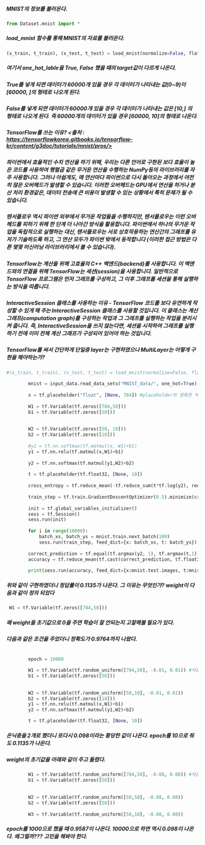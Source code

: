 ##### MNIST의 정보를 불러온다.
```python
from Dataset.mnist import *
```

##### load_mnist 함수를 통해 MNIST의 자료를 불러온다.
```python
(x_train, t_train), (x_test, t_test) = load_mnist(normalize=False, flatten=True, one_hot_label=True)
```

##### 여기서 one_hot_lable을 True, False 했을 때의 target값이 다르게 나온다.
##### True를 넣게 되면 데이터가 60000개 있을 경우 각 데이터가 나타내는 값(0~9)이 [60000, ]의 형태로 나오게 된다.

##### False를 넣게 되면 데이터가 60000개 있을 경우 각 데이터가 나타내는 값은 [10,] 의 형태로 나오게 된다. 즉 60000개의 데이터가 있을 경우 [60000, 10]의 형태로 나온다.

##### TensorFlow를 쓰는 이유? <출처 : https://tensorflowkorea.gitbooks.io/tensorflow-kr/content/g3doc/tutorials/mnist/pros/>
##### 파이썬에서 효율적인 수치 연산을 하기 위해, 우리는 다른 언어로 구현된 보다 효율이 높은 코드를 사용하여 행렬곱 같은 무거운 연산을 수행하는 NumPy등의 라이브러리를 자주 사용합니다. 그러나 아쉽게도, 매 연산마다 파이썬으로 다시 돌아오는 과정에서 여전히 많은 오버헤드가 발생할 수 있습니다. 이러한 오버헤드는 GPU에서 연산을 하거나 분산 처리 환경같은, 데이터 전송에 큰 비용이 발생할 수 있는 상황에서 특히 문제가 될 수 있습니다.
##### 텐서플로우 역시 파이썬 외부에서 무거운 작업들을 수행하지만, 텐서플로우는 이런 오버헤드를 피하기 위해 한 단계 더 나아간 방식을 활용합니다. 파이썬에서 하나의 무거운 작업을 독립적으로 실행하는 대신, 텐서플로우는 서로 상호작용하는 연산간의 그래프를 유저가 기술하도록 하고, 그 연산 모두가 파이썬 밖에서 동작합니다 (이러한 접근 방법은 다른 몇몇 머신러닝 라이브러리에서 볼 수 있습니다).
##### TensorFlow는 계산을 위해 고효율의 C++ 백엔드(backend)를 사용합니다. 이 백엔드와의 연결을 위해 TensorFlow는 세션(session)을 사용합니다. 일반적으로 TensorFlow 프로그램은 먼저 그래프를 구성하고, 그 이후 그래프를 세션을 통해 실행하는 방식을 따릅니다. 
##### InteractiveSession 클래스를 사용하는 이유 - TensorFlow 코드를 보다 유연하게 작성할 수 있게 해 주는 InteractiveSession 클래스를 사용할 것입니다. 이 클래스는 계산 그래프(computation graph)를 구성하는 작업과 그 그래프를 실행하는 작업을 분리시켜 줍니다. 즉, InteractiveSession을 쓰지 않는다면, 세션을 시작하여 그래프를 실행하기 전에 이미 전체 계산 그래프가 구성되어 있어야 하는 것입니다.


##### TensorFlow를 써서 간단하게 단일층 layer는 구현하였으나 MultiLayer는 어떻게 구현을 해야하는가?
```python
#(x_train, t_train), (x_test, t_test) = load_mnist(normalize=False, flatten=True, one_hot_label=True)
        
        mnist = input_data.read_data_sets("MNIST_data/", one_hot=True)
        
        x = tf.placeholder("float", [None, 784]) #placeholder의 정확한 역할은 무엇인가?
        
        W1 = tf.Variable(tf.zeros([784,50]))
        b1 = tf.Variable(tf.zeros([50]))
        
        
        W2 = tf.Variable(tf.zeros([50, 10]))
        b2 = tf.Variable(tf.zeros([10]))
        
        #y1 = tf.nn.softmax(tf.matmul(x, W1)+b1)
        y1 = tf.nn.relu(tf.matmul(x,W1)+b1)
        
        y2 = tf.nn.softmax(tf.matmul(y1,W2)+b2) 
        
        t = tf.placeholder(tf.float32, [None, 10])
         
        cross_entropy = tf.reduce_mean(-tf.reduce_sum(t*tf.log(y2), reduction_indices=[1]))
         
        train_step = tf.train.GradientDescentOptimizer(0.5).minimize(cross_entropy)
             
        init = tf.global_variables_initializer()
        sess = tf.Session()
        sess.run(init)
         
        for i in range(10000):
            batch_xs, batch_ys = mnist.train.next_batch(100)
            sess.run(train_step, feed_dict={x: batch_xs, t: batch_ys})
             
        correct_prediction = tf.equal(tf.argmax(y2, 1), tf.argmax(t,1))
        accuracy = tf.reduce_mean(tf.cast(correct_prediction, tf.float32))
         
        print(sess.run(accuracy, feed_dict={x:mnist.test.images, t:mnist.test.labels})) #placeholder에 저장한 값을 run할 때 넣어준다.
```
##### 위와 같이 구현하였더니 정답률이 0.1135가 나온다. 그 이유는 무엇인가? weight이 다음과 같이 정의 되었다
```python
 W1 = tf.Variable(tf.zeros([784,50]))
 ```
##### 왜 weight을 초기값으로 0을 주면 학습이 잘 안되는지 고찰해볼 필요가 있다.

##### 다음과 같은 조건을 주었더니 정확도가 0.9764까지 나왔다.
```python

        epoch = 10000

        W1 = tf.Variable(tf.random_uniform([784,50], -0.01, 0.01)) #처음에 weight를 tf.zeros[784,50] 하는 것보다 값이 훨씬 잘 나옴, 초기값의 중요성
        b1 = tf.Variable(tf.zeros([50]))
        
        
        W2 = tf.Variable(tf.random_uniform([50,10], -0.01, 0.01))
        b2 = tf.Variable(tf.zeros([10]))
        y1 = tf.nn.relu(tf.matmul(x,W1)+b1)
        y2 = tf.nn.softmax(tf.matmul(y1,W2)+b2)

        t = tf.placeholder(tf.float32, [None, 10])
```

##### 은닉층을 2개로 했더니 또다시 0.098이라는 황당한 값이 나온다. epoch를 10으로 줘도 0.1135가 나온다.
##### weight의 초기값을 아래와 같이 주고 돌렸다.
```python
        W1 = tf.Variable(tf.random_uniform([784,50], -0.08, 0.08)) #처음에 weight를 tf.zeros[784,50] 하는 것보다 값이 훨씬 잘 나옴, 초기값의 중요성
        b1 = tf.Variable(tf.zeros([50]))
        
        
        W2 = tf.Variable(tf.random_uniform([50,50], -0.08, 0.08))
        b2 = tf.Variable(tf.zeros([50]))
        
        W3 = tf.Variable(tf.random_uniform([50,10], -0.08, 0.08))
```
##### epoch를 1000으로 했을 때 0.9587이 나온다. 10000으로 하면 역시 0.098이 나온다. 왜그럴까??? 고민을 해봐야 한다.